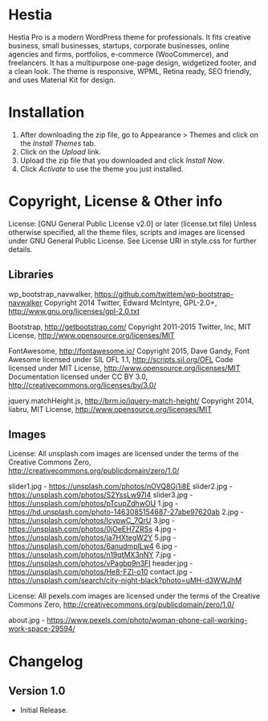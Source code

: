 # Hestia #
Hestia Pro is a modern WordPress theme for professionals. It fits creative business, small businesses, startups, corporate businesses, online agencies and firms, portfolios, e-commerce (WooCommerce), and freelancers. It has a multipurpose one-page design, widgetized footer, and a clean look. The theme is responsive, WPML, Retina ready, SEO friendly, and uses Material Kit for design.
# Installation #
1. After downloading the zip file, go to Appearance > Themes and click on the *Install Themes* tab.
2. Click on the *Upload* link.
3. Upload the zip file that you downloaded and click *Install Now*.
4. Click *Activate* to use the theme you just installed.

# Copyright, License & Other info #

License: [GNU General Public License v2.0] or later (license.txt file)
Unless otherwise specified, all the theme files, scripts and images are licensed under GNU General Public License. See License URI in style.css for further details.

## Libraries ##

wp_bootstrap_navwalker, https://github.com/twittem/wp-bootstrap-navwalker
Copyright 2014 Twitter, Edward McIntyre, GPL-2.0+, http://www.gnu.org/licenses/gpl-2.0.txt

Bootstrap, http://getbootstrap.com/
Copyright 2011-2015 Twitter, Inc, MIT License, http://www.opensource.org/licenses/MIT

FontAwesome, http://fontawesome.io/
Copyright 2015, Dave Gandy,
Font Awesome licensed under SIL OFL 1.1, http://scripts.sil.org/OFL
Code licensed under MIT License, http://www.opensource.org/licenses/MIT
Documentation licensed under CC BY 3.0, http://creativecommons.org/licenses/by/3.0/

jquery.matchHeight.js, http://brm.io/jquery-match-height/
Copyright 2014, liabru, MIT License, http://www.opensource.org/licenses/MIT

## Images ##

License: All unsplash.com images are licensed under the terms of the Creative Commons Zero, http://creativecommons.org/publicdomain/zero/1.0/


slider1.jpg - https://unsplash.com/photos/nOVQ8Gj1i8E
slider2.jpg - https://unsplash.com/photos/S2YssLw97l4
slider3.jpg - https://unsplash.com/photos/pTcupZdhwOU
1.jpg - https://hd.unsplash.com/photo-1463085154687-27abe97620ab
2.jpg - https://unsplash.com/photos/IcypwC_7QrU
3.jpg - https://unsplash.com/photos/0jOeEH7ZRSs
4.jpg - https://unsplash.com/photos/ja7HXtegW2Y
5.jpg - https://unsplash.com/photos/6anudmpILw4
6.jpg - https://unsplash.com/photos/n19qtMX3nNY
7.jpg - https://unsplash.com/photos/vPagbp9n3FI
header.jpg - https://unsplash.com/photos/He8-FZl-o10
contact.jpg - https://unsplash.com/search/city-night-black?photo=uMH-d3WWJhM


License: All pexels.com images are licensed under the terms of the Creative Commons Zero, http://creativecommons.org/publicdomain/zero/1.0/	

about.jpg - https://www.pexels.com/photo/woman-phone-call-working-work-space-29594/


# Changelog #

## Version 1.0 ##

- Initial Release.